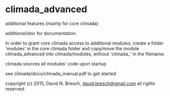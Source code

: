 # climada_advanced
additional features (mainly for core climada)

additional/doc for documentation.

In order to grant core climada access to additional modules, create a folder ‘modules’ in the core climada folder and copy/move the module climada_advanced into climada/modules, without 'climada_' in the filename.

climada sources all modules' code upon startup

see climada/docs/climada_manual.pdf to get started

copyright (c) 2015, David N. Bresch, david.bresch@gmail.com all rights reserved.
